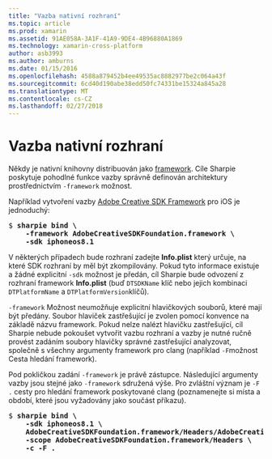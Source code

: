 ```yaml
---
title: "Vazba nativní rozhraní"
ms.topic: article
ms.prod: xamarin
ms.assetid: 91AE058A-3A1F-41A9-9DE4-4B96880A1869
ms.technology: xamarin-cross-platform
author: asb3993
ms.author: amburns
ms.date: 01/15/2016
ms.openlocfilehash: 4588a879452b4ee49535ac8882977be2c064a43f
ms.sourcegitcommit: 6cd40d190abe38edd50fc74331be15324a845a28
ms.translationtype: MT
ms.contentlocale: cs-CZ
ms.lasthandoff: 02/27/2018
---
```

# <a name="binding-native-frameworks"></a>Vazba nativní rozhraní

Někdy je nativní knihovny distribuován jako [framework](https://developer.apple.com/library/mac/documentation/MacOSX/Conceptual/BPFrameworks/Concepts/WhatAreFrameworks.html). Cíle Sharpie poskytuje pohodlné funkce vazby správně definován architektury prostřednictvím `-framework` možnost.

Například vytvoření vazby [Adobe Creative SDK Framework](https://creativesdk.adobe.com/downloads.html) pro iOS je jednoduchý:

<pre>$ <b>sharpie bind \
    -framework AdobeCreativeSDKFoundation.framework \
    -sdk iphoneos8.1</b></pre>

V některých případech bude rozhraní zadejte **Info.plist** který určuje, na které SDK rozhraní by měl být zkompilovány. Pokud tyto informace existuje a žádné explicitní `-sdk` možnost je předán, cíl Sharpie bude odvození z rozhraní framework **Info.plist** (buď `DTSDKName` klíč nebo jejich kombinaci `DTPlatformName` a `DTPlatformVersion`klíčů).

`-framework` Možnost neumožňuje explicitní hlavičkových souborů, které mají být předány. Soubor hlaviček zastřešující je zvolen pomocí konvence na základě názvu framework. Pokud nelze nalézt hlavičku zastřešující, cíl Sharpie nebude pokoušet vytvořit vazbu rozhraní a vazby je nutné ručně provést zadáním soubory hlavičky správné zastřešující analyzovat, společně s všechny argumenty framework pro clang (například `-F`možnost Cesta hledání framework).

Pod pokličkou zadání `-framework` je právě zástupce. Následující argumenty vazby jsou stejné jako `-framework` sdružená výše.
Pro zvláštní význam je `-F .` cesty pro hledání framework poskytované clang (poznamenejte si místa a období, které jsou vyžadovány jako součást příkazu).

<pre>$ <b>sharpie bind \
    -sdk iphoneos8.1 \
    AdobeCreativeSDKFoundation.framework/Headers/AdobeCreativeSDKFoundation.h \
    -scope AdobeCreativeSDKFoundation.framework/Headers \
    -c -F .</b></pre>

